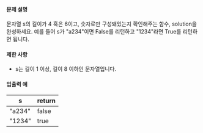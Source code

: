 #### 문제 설명
문자열 s의 길이가 4 혹은 6이고, 숫자로만 구성돼있는지 확인해주는 함수, solution을 완성하세요. 예를 들어 s가 "a234"이면 False를 리턴하고 "1234"라면 True를 리턴하면 됩니다.

#### 제한 사항
- s는 길이 1 이상, 길이 8 이하인 문자열입니다.

#### 입출력 예
s|	return
-|-
"a234"|	false
"1234"|	true